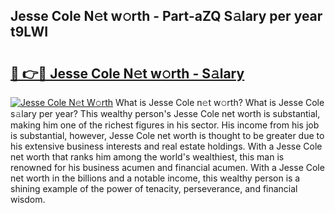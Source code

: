 ## Jesse Cole N𝚎t w𝚘rth - Part-aZQ S𝚊lary per year t9LWI

# <h2><a href="http://gc4qj4q.nevu.top/?p=Jesse+Cole">🔗 👉🔴 Jesse Cole N𝚎t w𝚘rth - S𝚊lary</a></h2>

[![Jesse Cole N𝚎t W𝚘rth](https://i.imgur.com/Oavwk0R.jpeg)](http://gc4qj4q.nevu.top/?p=Jesse+Cole)
What is Jesse Cole n𝚎t w𝚘rth? What is Jesse Cole s𝚊lary per year?
This wealthy person's Jesse Cole net worth is substantial, making him one of the richest figures in his sector. His income from his job is substantial, however, Jesse Cole net worth is thought to be greater due to his extensive business interests and real estate holdings. With a Jesse Cole net worth that ranks him among the world's wealthiest, this man is renowned for his business acumen and financial acumen. With a Jesse Cole net worth in the billions and a notable income, this wealthy person is a shining example of the power of tenacity, perseverance, and financial wisdom.
